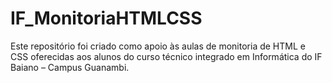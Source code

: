 # IF_MonitoriaHTMLCSS
Este repositório foi criado como apoio às aulas de monitoria de HTML e CSS oferecidas aos alunos do curso técnico integrado em Informática do IF Baiano – Campus Guanambi.
